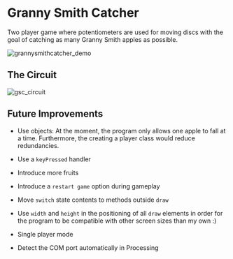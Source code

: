 # Granny Smith Catcher
Two player game where potentiometers are used for moving discs with the goal of catching as many Granny Smith apples as possible.

![grannysmithcatcher_demo](https://user-images.githubusercontent.com/53935544/113566591-4584bb80-960d-11eb-9483-d63373bec9e8.gif)

## The Circuit
![gsc_circuit](https://user-images.githubusercontent.com/53935544/113572093-dcef0c00-9617-11eb-8b9d-cd33b6af5228.png)

## Future Improvements
+ Use objects: At the moment, the program only allows one apple to fall at a time. Furthermore, the creating a player
    class would reduce redundancies.
  
+ Use a `keyPressed` handler

+ Introduce more fruits 

+ Introduce a `restart game` option during gameplay

+ Move `switch` state contents to methods outside `draw`

+ Use `width` and `height` in the positioning of all `draw` elements in order for the program
    to be compatible with other screen sizes than my own :)
  
+ Single player mode

+ Detect the COM port automatically in Processing









